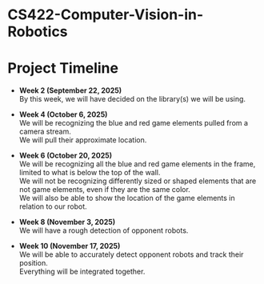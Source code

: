 # CS422-Computer-Vision-in-Robotics
# Project Timeline

- **Week 2 (September 22, 2025)**  
  By this week, we will have decided on the library(s) we will be using.

- **Week 4 (October 6, 2025)**  
  We will be recognizing the blue and red game elements pulled from a camera stream.  
  We will pull their approximate location.

- **Week 6 (October 20, 2025)**  
  We will be recognizing all the blue and red game elements in the frame, limited to what is below the top of the wall.  
  We will not be recognizing differently sized or shaped elements that are not game elements, even if they are the same color.  
  We will also be able to show the location of the game elements in relation to our robot.

- **Week 8 (November 3, 2025)**  
  We will have a rough detection of opponent robots.

- **Week 10 (November 17, 2025)**  
  We will be able to accurately detect opponent robots and track their position.  
  Everything will be integrated together.
